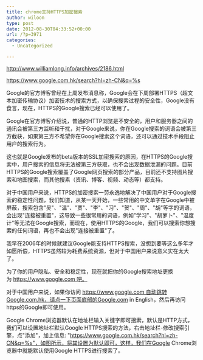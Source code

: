 ```yaml
---
title: chrome支持HTTPS加密搜索
author: wiloon
type: post
date: 2012-08-30T04:33:52+00:00
url: /?p=3971
categories:
  - Uncategorized

---
```

http://www.williamlong.info/archives/2186.html


https://www.google.com.hk/search?hl=zh-CN&q=%s


Google的官方博客曾经在上周发布消息称，Google会在下周部署HTTPS（超文本加密传输协议）加密技术的搜索方式，以确保搜索过程的安全性，Google没有食言，现在，HTTPS的Google搜索已经可以使用了。

Google在官方博客介绍说，普通的HTTP浏览是不安全的，用户和服务器之间的通讯会被第三方监听和干扰，对于Google来说，你在Google搜索的词语会被第三方截获，如果第三方不希望你在Google搜索这个词语，还可以通过技术手段阻止用户的搜索行为。

这也就是Google发布的beta版本的SSL加密搜索的原因，在HTTPS的Google搜索中，用户搜索的信息将无法被第三方获取，也不会出现数据泄漏的问题。目前HTTPS的Google搜索覆盖了Google网页搜索的部分产品，目前还不支持图片搜索和地图搜索，而其他搜素（资讯、博客、视频、动态等）都支持。

对于中国用户来说，HTTPS的加密搜索一劳永逸地解决了中国用户对于Google搜索的稳定性问题，我们知道，从某一天开始，一些常用的中文单字在Google中被屏蔽，搜索包含"吴"、"温"、"贾"、"李"、"习"、"贺"、"周"、"胡"等字的词语，会出现"连接被重置"，这导致一些很常用的词语，例如"学习"、"胡萝卜"、"温度计"等无法在Google搜索，而现在，使用HTTPS的Google，我们可以搜索你想搜索的任何词语，再也不会出现"连接被重置"了。

我早在2006年的时候就建议Google能支持HTTPS搜索，没想到要等这么多年才如愿所偿，HTTPS虽然较为耗费系统资源，但对于中国用户来说意义实在太大了。

为了你的用户隐私、安全和稳定性，现在就把你的Google搜索地址更换为 https://www.google.com 吧。

对于中国用户来说，如果你访问 https://www.google.com 自动跳转Google.com.hk，请点一下页面底部的Google.com in English，然后再访问https的Google即可使用。

Google Chrome浏览器默认在地址栏输入关键字即可搜索，默认是HTTP方式，我们可以设置地址栏默认Google HTTPS搜索的方法，右击地址栏-修改搜索引擎，点"添加"，加上信息: "https://www.google.com.hk/search?hl=zh-CN&q=%s"，如图所示，将其设置为默认即可，这样，我们在Google Chrome浏览器中就能默认使用Google HTTPS进行搜索了。